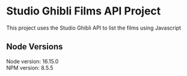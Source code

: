 # Studio Ghibli Films API Project

This project uses the Studio Ghibli API to list the films using Javascript

## Node Versions

Node version: 16.15.0  
NPM version: 8.5.5
